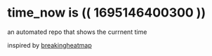 # time_now is (( 1695146400300 ))

an automated repo that shows the currnent time

inspired by [breakingheatmap](https://github.com/breakingheatmap/breakingheatmap)